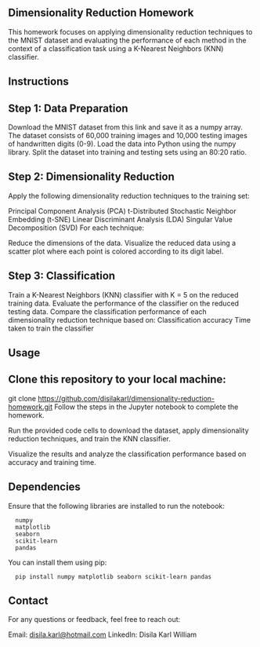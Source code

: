 ## Dimensionality Reduction Homework

This homework focuses on applying dimensionality reduction techniques to the MNIST dataset and evaluating the performance of each method in the context of a classification task using a K-Nearest Neighbors (KNN) classifier.

## Instructions

## Step 1: Data Preparation
Download the MNIST dataset from this link and save it as a numpy array.
The dataset consists of 60,000 training images and 10,000 testing images of handwritten digits (0-9).
Load the data into Python using the numpy library.
Split the dataset into training and testing sets using an 80:20 ratio.

## Step 2: Dimensionality Reduction
Apply the following dimensionality reduction techniques to the training set:

Principal Component Analysis (PCA)
t-Distributed Stochastic Neighbor Embedding (t-SNE)
Linear Discriminant Analysis (LDA)
Singular Value Decomposition (SVD)
For each technique:

Reduce the dimensions of the data.
Visualize the reduced data using a scatter plot where each point is colored according to its digit label.

## Step 3: Classification
Train a K-Nearest Neighbors (KNN) classifier with K = 5 on the reduced training data.
Evaluate the performance of the classifier on the reduced testing data.
Compare the classification performance of each dimensionality reduction technique based on:
Classification accuracy
Time taken to train the classifier

## Usage

## Clone this repository to your local machine:

git clone https://github.com/disilakarl/dimensionality-reduction-homework.git
Follow the steps in the Jupyter notebook to complete the homework.

Run the provided code cells to download the dataset, apply dimensionality reduction techniques, and train the KNN classifier.

Visualize the results and analyze the classification performance based on accuracy and training time.

## Dependencies
Ensure that the following libraries are installed to run the notebook: 

      numpy
      matplotlib
      seaborn
      scikit-learn
      pandas
      
You can install them using pip:

      pip install numpy matplotlib seaborn scikit-learn pandas

## Contact
For any questions or feedback, feel free to reach out:

Email: disila.karl@hotmail.com
LinkedIn: Disila Karl William
